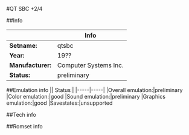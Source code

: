 #QT SBC +2/4

##Info

||Info|
|-----|-----|
|**Setname:**|qtsbc
|**Year:**|19??
|**Manufacturer:**|Computer Systems Inc.
|**Status:**|preliminary

##Emulation info
|| Status |
|-----|-----|
|Overall emulation:|preliminary
|Color emulation:|good
|Sound emulation:|preliminary
|Graphics emulation:|good
|Savestates:|unsupported

##Tech info

##Romset info

<!--- START OF EDITED COMMENT DO NOT TOUCH TEXT ABOVE-->
